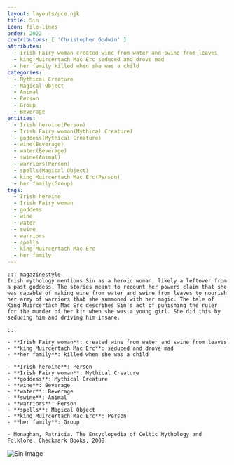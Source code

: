```yaml
---
layout: layouts/pce.njk
title: Sin
icon: file-lines
order: 2022
contributors: [ 'Christopher Godwin' ]
attributes:
  - Irish Fairy woman created wine from water and swine from leaves
  - king Muircertach Mac Erc seduced and drove mad
  - her family killed when she was a child
categories:
  - Mythical Creature
  - Magical Object
  - Animal
  - Person
  - Group
  - Beverage
entities:
  - Irish heroine(Person)
  - Irish Fairy woman(Mythical Creature)
  - goddess(Mythical Creature)
  - wine(Beverage)
  - water(Beverage)
  - swine(Animal)
  - warriors(Person)
  - spells(Magical Object)
  - king Muircertach Mac Erc(Person)
  - her family(Group)
tags:
  - Irish heroine
  - Irish Fairy woman
  - goddess
  - wine
  - water
  - swine
  - warriors
  - spells
  - king Muircertach Mac Erc
  - her family
---
```

``` tab [group1:Info]
::: magazinestyle
Irish mythology mentions Sin as a heroic woman, likely a leftover from a past goddess. The stories meant to recount her powers claim that she was capable of making wine from water and swine from leaves to nourish her army of warriors that she summoned with her magic. The tale of King Muircertach Mac Erc describes Sin's act of punishing the ruler for the murder of her kin when she was a young girl. She did this by seducing him and driving him insane.

:::
```
``` tab [group1:Attributes]
- **Irish Fairy woman**: created wine from water and swine from leaves
- **king Muircertach Mac Erc**: seduced and drove mad
- **her family**: killed when she was a child
```
``` tab [group1:Entities]
- **Irish heroine**: Person
- **Irish Fairy woman**: Mythical Creature
- **goddess**: Mythical Creature
- **wine**: Beverage
- **water**: Beverage
- **swine**: Animal
- **warriors**: Person
- **spells**: Magical Object
- **king Muircertach Mac Erc**: Person
- **her family**: Group
```
``` tab [group1:Sources]
- Monaghan, Patricia. The Encyclopedia of Celtic Mythology and Folklore. Checkmark Books, 2008.
```
![Sin Image](['https://upload.wikimedia.org/wikipedia/commons/thumb/d/dd/Cath%C3%A9drale_d%27Amiens%2C_fa%C3%A7ade_-_d%C3%A9tail.JPG/1200px-Cath%C3%A9drale_d%27Amiens%2C_fa%C3%A7ade_-_d%C3%A9tail.JPG'])
